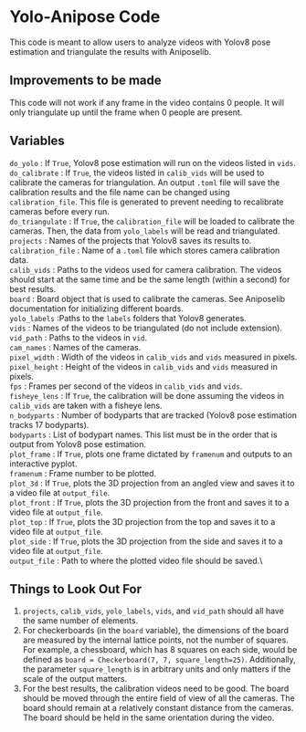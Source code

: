 # Yolo-Anipose Code
This code is meant to allow users to analyze videos with Yolov8 pose estimation and triangulate the results with Aniposelib.

## Improvements to be made
This code will not work if any frame in the video contains 0 people. It will only triangulate up until the frame when 0 people are present.

## Variables
`do_yolo` : If `True`, Yolov8 pose estimation will run on the videos listed in `vids`.\
`do_calibrate` : If `True`, the videos listed in `calib_vids` will be used to calibrate the cameras for triangulation. An output `.toml` file will save the
calibration results and the file name can be changed using `calibration_file`. This file is generated to prevent needing to recalibrate cameras before every
run.\
`do_triangulate` : If `True`, the `calibration_file` will be loaded to calibrate the cameras. Then, the data from `yolo_labels` will be read and triangulated.\
`projects` : Names of the projects that Yolov8 saves its results to.\
`calibration_file` : Name of a `.toml` file which stores camera calibration data.\
`calib_vids` : Paths to the videos used for camera calibration. The videos should start at the same time and be the same length (within a second) for best
results.\
`board` : Board object that is used to calibrate the cameras. See Aniposelib documentation for initializing different boards.\
`yolo_labels` :Paths to the `labels` folders that Yolov8 generates.\
`vids` : Names of the videos to be triangulated (do not include extension).\
`vid_path` : Paths to the videos in `vid`.\
`cam_names` : Names of the cameras.\
`pixel_width` : Width of the videos in `calib_vids` and `vids` measured in pixels.\
`pixel_height` : Height of the videos in `calib_vids` and `vids` measured in pixels.\
`fps` : Frames per second of the videos in `calib_vids` and `vids`.\
`fisheye_lens` : If `True`, the calibration will be done assuming the videos in `calib_vids` are taken with a fisheye lens.\
`n_bodyparts` : Number of bodyparts that are tracked (Yolov8 pose estimation tracks 17 bodyparts).\
`bodyparts` : List of bodypart names. This list must be in the order that is output from Yolov8 pose estimation.\
`plot_frame` : If `True`, plots one frame dictated by `framenum` and outputs to an interactive pyplot.\
`framenum` : Frame number to be plotted.\
`plot_3d` : If `True`, plots the 3D projection from an angled view and saves it to a video file at `output_file`.\
`plot_front` : If `True`, plots the 3D projection from the front and saves it to a video file at `output_file`.\
`plot_top` : If `True`, plots the 3D projection from the top and saves it to a video file at `output_file`.\
`plot_side` : If `True`, plots the 3D projection from the side and saves it to a video file at `output_file`.\
`output_file` : Path to where the plotted video file should be saved.\

## Things to Look Out For
1. `projects`, `calib_vids`, `yolo_labels`, `vids`, and `vid_path` should all have the same number of elements.
2. For checkerboards (in the `board` variable), the dimensions of the board are measured by the internal lattice points, not the number of squares. For
   example, a chessboard, which has 8 squares on each side, would be defined as `board = Checkerboard(7, 7, square_length=25)`. Additionally, the parameter
   `square_length` is in arbitrary units and only matters if the scale of the output matters.
3. For the best results, the calibration videos need to be good. The board should be moved through the entire field of view of all the cameras. The board
   should remain at a relatively constant distance from the cameras. The board should be held in the same orientation during the video.
